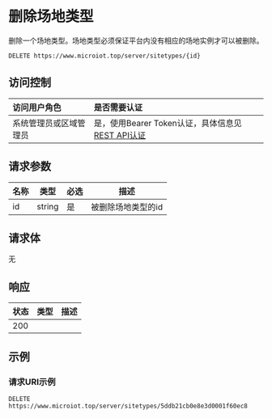 # 删除场地类型

删除一个场地类型。场地类型必须保证平台内没有相应的场地实例才可以被删除。

``` HTTP
DELETE https://www.microiot.top/server/sitetypes/{id}
```
## 访问控制

| 访问用户角色           | 是否需要认证                                 |
| :--------------------- | :------------------------------------------- |
| 系统管理员或区域管理员 | 是，使用Bearer Token认证，具体信息见[REST API认证](../api.md) |

## 请求参数

| 名称 | 类型   | 必选 | 描述               |
| ---- | ------ | ---- | ------------------ |
| id   | string | 是   | 被删除场地类型的id |

## 请求体

无

## 响应

| 状态 | 类型          | 描述           |
| ---- | ------------- | -------------- |
| 200  |  |  |



## 示例

### 请求URI示例

``` HTTP
DELETE https://www.microiot.top/server/sitetypes/5ddb21cb0e8e3d0001f60ec8
```


